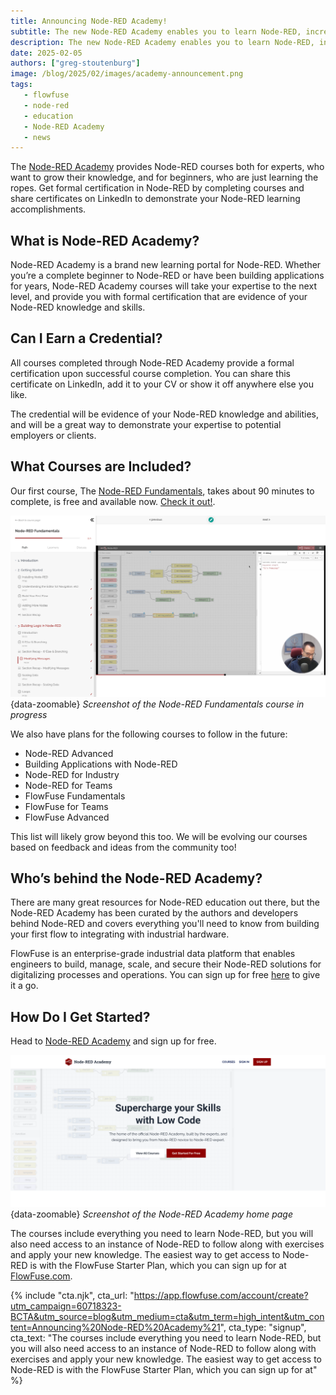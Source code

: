 ```yaml
---
title: Announcing Node-RED Academy!
subtitle: The new Node-RED Academy enables you to learn Node-RED, increase your expertise, and demonstrate your knowledge with shareable certificates.
description: The new Node-RED Academy enables you to learn Node-RED, increase your expertise, and demonstrate your knowledge with shareable certificates.
date: 2025-02-05
authors: ["greg-stoutenburg"]
image: /blog/2025/02/images/academy-announcement.png
tags:
   - flowfuse
   - node-red
   - education
   - Node-RED Academy
   - news
---
```


The [Node-RED Academy](https://node-red-academy.learnworlds.com/) provides Node-RED courses both for experts, who want to grow their knowledge, and for beginners, who are just learning the ropes. Get formal certification in Node-RED by completing courses and share certificates on LinkedIn to demonstrate your Node-RED learning accomplishments.

<!--more-->

## What is Node-RED Academy?

Node-RED Academy is a brand new learning portal for Node-RED. Whether you’re a complete beginner to Node-RED or have been building applications for years, Node-RED Academy courses will take your expertise to the next level, and provide you with formal certification that are evidence of your Node-RED knowledge and skills.

## Can I Earn a Credential?

All courses completed through Node-RED Academy provide a formal certification upon successful course completion. You can share this certificate on LinkedIn, add it to your CV or show it off anywhere else you like.

The credential will be evidence of your Node-RED knowledge and abilities, and will be a great way to demonstrate your expertise to potential employers or clients.

## What Courses are Included?

Our first course, The [Node-RED Fundamentals](https://node-red-academy.learnworlds.com/), takes about 90 minutes to complete, is free and available now. [Check it out!](https://node-red-academy.learnworlds.com/).

![Screenshot of the Node-RED Fundamentals course in progress](./images/academy-screenshot.png){data-zoomable}
_Screenshot of the Node-RED Fundamentals course in progress_

We also have plans for the following courses to follow in the future:
- Node-RED Advanced
- Building Applications with Node-RED
- Node-RED for Industry
- Node-RED for Teams
- FlowFuse Fundamentals
- FlowFuse for Teams
- FlowFuse Advanced

This list will likely grow beyond this too. We will be evolving our courses based on feedback and ideas from the community too!


## Who’s behind the Node-RED Academy?

There are many great resources for Node-RED education out there, but the Node-RED Academy has been curated by the authors and developers behind Node-RED and covers everything you'll need to know from building your first flow to integrating with industrial hardware.

FlowFuse is an enterprise-grade industrial data platform that enables engineers to build, manage, scale, and secure their Node-RED solutions for digitalizing processes and operations. You can sign up for free [here](https://app.flowfuse.com/account/create) to give it a go.

## How Do I Get Started?

Head to [Node-RED Academy](https://node-red-academy.learnworlds.com/) and sign up for free.

![Screenshot of the Node-RED Academy home page](./images/academy-home-page.png){data-zoomable}
_Screenshot of the Node-RED Academy home page_

The courses include everything you need to learn Node-RED, but you will also need access to an instance of Node-RED to follow along with exercises and apply your new knowledge. The easiest way to get access to Node-RED is with the FlowFuse Starter Plan, which you can sign up for at [FlowFuse.com]().

{% include "cta.njk", cta_url: "https://app.flowfuse.com/account/create?utm_campaign=60718323-BCTA&utm_source=blog&utm_medium=cta&utm_term=high_intent&utm_content=Announcing%20Node-RED%20Academy%21", cta_type: "signup", cta_text: "The courses include everything you need to learn Node-RED, but you will also need access to an instance of Node-RED to follow along with exercises and apply your new knowledge. The easiest way to get access to Node-RED is with the FlowFuse Starter Plan, which you can sign up for at" %}
